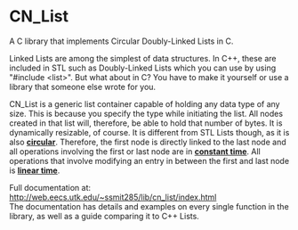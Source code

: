 # CN_List
A C library that implements Circular Doubly-Linked Lists in C.

Linked Lists are among the simplest of data structures. In C++, these are included in STL such as Doubly-Linked Lists which you can use by using "#include &lt;list&gt;". But what about in C? You have to make it yourself or use a library that someone else wrote for you.

CN_List is a generic list container capable of holding any data type of any size. This is because you specify the type while initiating the list. All nodes created in that list will, therefore, be able to hold that number of bytes. It is dynamically resizable, of course. It is different from STL Lists though, as it is also <u><b>circular</b></u>. Therefore, the first node is directly linked to the last node and all operations involving the first or last node are in <u><b>constant time</b></u>. All operations that involve modifying an entry in between the first and last node is <b><u>linear time</u></b>.

Full documentation at: <a href = "http://web.eecs.utk.edu/~ssmit285/lib/cn_list/index.html">http://web.eecs.utk.edu/~ssmit285/lib/cn_list/index.html</a></br>The documentation has details and examples on every single function in the library, as well as a guide comparing it to C++ Lists.
